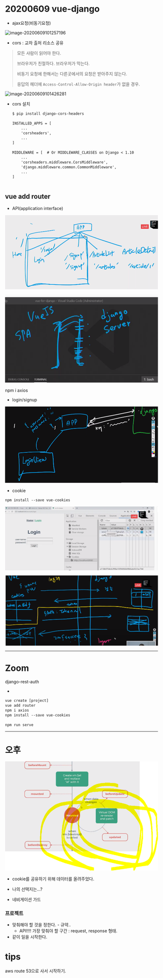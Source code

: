 # 20200609 vue-django

- ajax요청(비동기요청)

![image-20200609101257196](C:\Users\peach\AppData\Roaming\Typora\typora-user-images\image-20200609101257196.png)

- cors : 교차 출처 리소스 공유

> 모든 사람이 읽어야 한다. 
>
> 브라우저가 친절하다.  브라우저가 막는다.
>
> 비동기 요청에 한해서는 다른곳에서의 요청은 받아주지 않는다.
>
> 응답의 헤더에 `Access-Control-Allow-Origin header`가 없을 경우.

![image-20200609101426281](C:\Users\peach\AppData\Roaming\Typora\typora-user-images\image-20200609101426281.png)

- cors 설치

  ```
  $ pip install django-cors-headers
  
  INSTALLED_APPS = [
      ...
      'corsheaders',
      ...
  ]
  
  MIDDLEWARE = [  # Or MIDDLEWARE_CLASSES on Django < 1.10
      ...
      'corsheaders.middleware.CorsMiddleware',
      'django.middleware.common.CommonMiddleware',
      ...
  ]
  
  
  ```

## vue add router

- API(application interface)

![image-20200609103613118](assets/image-20200609103613118.png)



![image-20200609102557120](assets/image-20200609102557120.png)

npm i axios



- login/signup



![image-20200609105407683](assets/image-20200609105407683.png)

- cookie

```
npm install --save vue-cookies
```



![image-20200609110202244](assets/image-20200609110202244.png)



![image-20200609114223231](assets/image-20200609114223231.png)

----

# Zoom

django-rest-auth



- 

```
vue create [project]
vue add router
npm i axios
npm install --save vue-cookies

npm run serve
```

---

# 오후

![image-20200609140706281](assets/image-20200609140706281.png)

- cookie를 공유하기 위해 데이터를 올려주었다. 
- 나의 선택지는...?

- 네비게이션 가드

### 프로젝트

- 맞춰해야 할 것을 정한다. - 규약..
  - API!!!! 가장 맞춰야 할 구간 : request, response 형태.
- 같이 일을 시작한다.











# tips

aws route 53으로 사서 시작하기.

